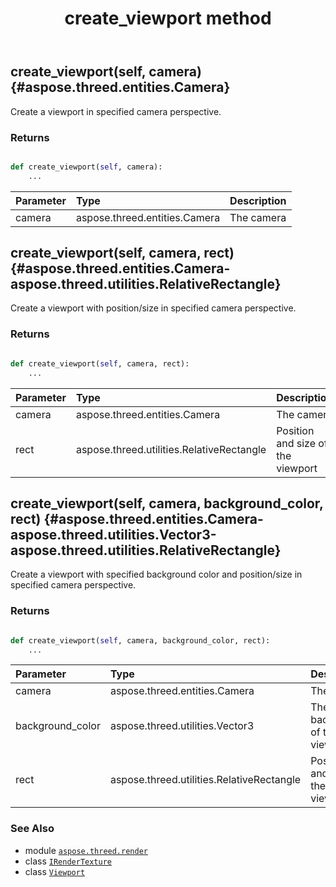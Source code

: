 ﻿---
title: create_viewport method
second_title: Aspose.3D for Python via .NET API References
description: 
type: docs
weight: 20
url: /python-net/aspose.threed.render/irendertexture/create_viewport/
is_root: false
---

## create_viewport(self, camera) {#aspose.threed.entities.Camera}

Create a viewport in specified camera perspective.


### Returns 





```python

def create_viewport(self, camera):
    ...
```


| Parameter | Type | Description |
| :- | :- | :- |
| camera | aspose.threed.entities.Camera | The camera |


## create_viewport(self, camera, rect) {#aspose.threed.entities.Camera-aspose.threed.utilities.RelativeRectangle}

Create a viewport with position/size in specified camera perspective.


### Returns 





```python

def create_viewport(self, camera, rect):
    ...
```


| Parameter | Type | Description |
| :- | :- | :- |
| camera | aspose.threed.entities.Camera | The camera |
| rect | aspose.threed.utilities.RelativeRectangle | Position and size of the viewport |


## create_viewport(self, camera, background_color, rect) {#aspose.threed.entities.Camera-aspose.threed.utilities.Vector3-aspose.threed.utilities.RelativeRectangle}

Create a viewport with specified background color and position/size in specified camera perspective.


### Returns 





```python

def create_viewport(self, camera, background_color, rect):
    ...
```


| Parameter | Type | Description |
| :- | :- | :- |
| camera | aspose.threed.entities.Camera | The camera |
| background_color | aspose.threed.utilities.Vector3 | The background of the viewport |
| rect | aspose.threed.utilities.RelativeRectangle | Position and size of the viewport |



### See Also
* module [`aspose.threed.render`](../../)
* class [`IRenderTexture`](/3d/python-net/aspose.threed.render/irendertexture)
* class [`Viewport`](/3d/python-net/aspose.threed.render/viewport)
